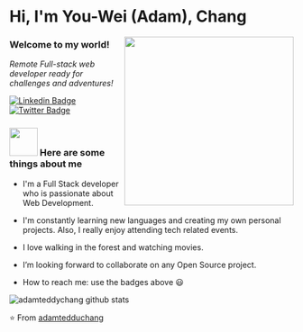 <h1> Hi, I'm You-Wei (Adam), Chang</h1>
<img align='right' src="https://user-images.githubusercontent.com/63560332/139526775-c5ba01e1-6210-46af-94a7-83939c8542dc.gif" height="300">
<h3>Welcome to my world!</h3>

<p><em>Remote Full-stack web developer ready for challenges and adventures!</em></p>
 
[![Linkedin Badge](https://img.shields.io/badge/-Adam%20Chang-blue?style=flat-square&logo=Linkedin&logoColor=white&link=https://www.linkedin.com/in/adam-c-1549b8a2/)](https://www.linkedin.com/in/adam-c-1549b8a2/)
[![Twitter Badge](https://img.shields.io/badge/-@AdamChang3_-1ca0f1?style=flat-square&labelColor=1ca0f1&logo=twitter&logoColor=white&link=https://twitter.com/AdamChang3)](https://twitter.com/AdamChang3)


### <img src="https://media.giphy.com/media/LVrHEIxyJRaq89XlwN/giphy.gif" width="50"> Here are some things about me


-  I'm a Full Stack developer who is passionate about Web Development.

-  I'm constantly learning new languages and creating my own personal projects. Also, I really enjoy attending tech related events.

-  I love walking in the forest and watching movies.

-  I’m looking forward to collaborate on any Open Source project.

-  How to reach me: use the badges above 😃

![adamteddychang github stats](https://github-readme-stats.vercel.app/api?username=adamteddychang&show_icons=true)

⭐️ From [adamtedduchang](https://github.com/adamteddychang)

